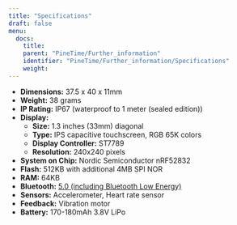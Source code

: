 ```yaml
---
title: "Specifications"
draft: false
menu:
  docs:
    title:
    parent: "PineTime/Further_information"
    identifier: "PineTime/Further_information/Specifications"
    weight:
---
```


* **Dimensions:** 37.5 x 40 x 11mm
* **Weight:** 38 grams
* **IP Rating:** IP67 (waterproof to 1 meter (sealed edition))
* **Display:**
  * **Size:** 1.3 inches (33mm) diagonal
  * **Type:** IPS capacitive touchscreen, RGB 65K colors
  * **Display Controller:** ST7789
  * **Resolution:** 240x240 pixels
* **System on Chip:** Nordic Semiconductor nRF52832
* **Flash:** 512KB with additional 4MB SPI NOR
* **RAM:** 64KB
* **Bluetooth:** [5.0 (including Bluetooth Low Energy)](/documentation/PineTime/Software/Bluetooth)
* **Sensors:** Accelerometer, Heart rate sensor
* **Feedback:** Vibration motor
* **Battery:** 170-180mAh 3.8V LiPo
